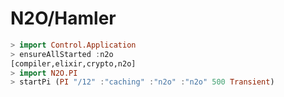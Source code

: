 N2O/Hamler
==========

```haskell
> import Control.Application
> ensureAllStarted :n2o
[compiler,elixir,crypto,n2o]
> import N2O.PI
> startPi (PI "/12" :"caching" :"n2o" :"n2o" 500 Transient)
```

